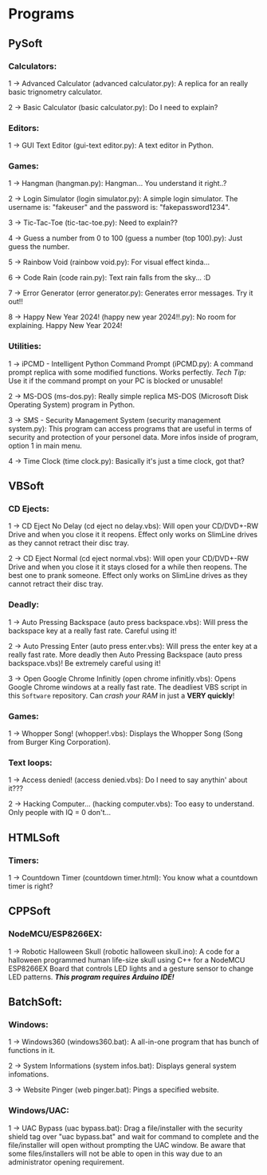 # Programs

## PySoft
### Calculators:

1 -> Advanced Calculator (advanced calculator.py): A replica for an really basic trignometry calculator.

2 -> Basic Calculator (basic calculator.py): Do I need to explain?

### Editors:

1 -> GUI Text Editor (gui-text editor.py): A text editor in Python.

### Games:

1 -> Hangman (hangman.py): Hangman... You understand it right..?

2 -> Login Simulator (login simulator.py): A simple login simulator. The username is: "fakeuser" and the password is: "fakepassword1234".

3 -> Tic-Tac-Toe (tic-tac-toe.py): Need to explain??

4 -> Guess a number from 0 to 100 (guess a number (top 100).py): Just guess the number.

5 -> Rainbow Void (rainbow void.py): For visual effect kinda...

6 -> Code Rain (code rain.py): Text rain falls from the sky... :D

7 -> Error Generator (error generator.py): Generates error messages. Try it out!!

8 -> Happy New Year 2024! (happy new year 2024!!.py): No room for explaining. Happy New Year 2024!

### Utilities:

1 -> iPCMD - Intelligent Python Command Prompt (iPCMD.py): A command prompt replica with some modified functions. Works perfectly. *Tech Tip:* Use it if the command prompt on your PC is blocked or unusable!

2 -> MS-DOS (ms-dos.py): Really simple replica MS-DOS (Microsoft Disk Operating System) program in Python.

3 -> SMS - Security Management System (security management system.py): This program can access programs that are useful in terms of security and protection of your personel data. More infos inside of program, option 1 in main menu.

4 -> Time Clock (time clock.py): Basically it's just a time clock, got that?

## VBSoft

### CD Ejects:

1 -> CD Eject No Delay (cd eject no delay.vbs): Will open your CD/DVD+-RW Drive and when you close it it reopens. Effect only works on SlimLine drives as they cannot retract their disc tray.

2 -> CD Eject Normal (cd eject normal.vbs): Will open your CD/DVD+-RW Drive and when you close it it stays closed for a while then reopens. The best one to prank someone. Effect only works on SlimLine drives as they cannot retract their disc tray.

### Deadly:

1 -> Auto Pressing Backspace (auto press backspace.vbs): Will press the backspace key at a really fast rate. Careful using it!

2 -> Auto Pressing Enter (auto press enter.vbs): Will press the enter key at a really fast rate. More deadly then Auto Pressing Backspace (auto press backspace.vbs)! Be extremely careful using it!

3 -> Open Google Chrome Infinitly (open chrome infinitly.vbs): Opens Google Chrome windows at a really fast rate. The deadliest VBS script in this `Software` repository. Can *crash your RAM* in just a **VERY quickly**!

### Games:

1 -> Whopper Song! (whopper!.vbs): Displays the Whopper Song (Song from Burger King Corporation).

### Text loops:

1 -> Access denied! (access denied.vbs): Do I need to say anythin' about it???

2 -> Hacking Computer... (hacking computer.vbs): Too easy to understand. Only people with IQ = 0 don't...

## HTMLSoft

### Timers:

1 -> Countdown Timer (countdown timer.html): You know what a countdown timer is right?

## CPPSoft

### NodeMCU/ESP8266EX:

1 -> Robotic Halloween Skull (robotic halloween skull.ino): A code for a halloween programmed human life-size skull using C++ for a NodeMCU ESP8266EX Board that controls LED lights and a gesture sensor to change LED patterns. ***This program requires Arduino IDE!***

## BatchSoft:

### Windows:

1 -> Windows360 (windows360.bat): A all-in-one program that has bunch of functions in it.

2 -> System Informations (system infos.bat): Displays general system infomations.

3 -> Website Pinger (web pinger.bat): Pings a specified website.

### Windows/UAC:

1 -> UAC Bypass (uac bypass.bat): Drag a file/installer with the security shield tag over "uac bypass.bat" and wait for command to complete and the file/installer will open without prompting the UAC window. Be aware that some files/installers will not be able to open in this way due to an administrator opening requirement.